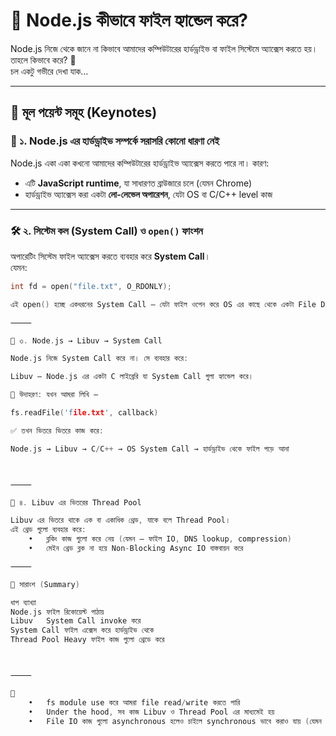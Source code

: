 # 📂 Node.js কীভাবে ফাইল হ্যান্ডেল করে?

Node.js নিজে থেকে জানে না কিভাবে আমাদের কম্পিউটারের হার্ডড্রাইভ বা ফাইল সিস্টেমে অ্যাক্সেস করতে হয়। তাহলে কিভাবে করে? 🤔  
চল একটু গভীরে দেখা যাক…

---

## 🔑 মূল পয়েন্ট সমূহ (Keynotes)

### 🧠 ১. Node.js এর হার্ডড্রাইভ সম্পর্কে সরাসরি কোনো ধারণা নেই

Node.js একা একা কখনো আমাদের কম্পিউটারের হার্ডড্রাইভ অ্যাক্সেস করতে পারে না। কারণ:

- এটি **JavaScript runtime**, যা সাধারণত ব্রাউজারে চলে (যেমন Chrome)
- হার্ডড্রাইভ অ্যাক্সেস করা একটা **লো-লেভেল অপারেশন**, যেটা OS বা C/C++ level কাজ

---

### 🛠️ ২. সিস্টেম কল (System Call) ও `open()` ফাংশন

অপারেটিং সিস্টেম ফাইল অ্যাক্সেস করতে ব্যবহার করে **System Call**।  
যেমন:  
```c
int fd = open("file.txt", O_RDONLY);

এই open() হচ্ছে একধরনের System Call — যেটা ফাইল ওপেন করে OS এর কাছে থেকে একটা File Descriptor (fd) ফেরত দেয়।

⸻

🔌 ৩. Node.js → Libuv → System Call

Node.js নিজে System Call করে না। সে ব্যবহার করে:

Libuv — Node.js এর একটা C লাইব্রেরি যা System Call গুলা হ্যান্ডেল করে।

📌 উদাহরণ: যখন আমরা লিখি —

fs.readFile('file.txt', callback)

✅ তখন ভিতরে ভিতরে কাজ করে:

Node.js → Libuv → C/C++ → OS System Call → হার্ডড্রাইভ থেকে ফাইল পড়ে আনা



⸻

🧵 ৪. Libuv এর ভিতরের Thread Pool

Libuv এর ভিতরে থাকে এক বা একাধিক থ্রেড, যাকে বলে Thread Pool।
এই থ্রেড গুলো ব্যবহার করে:
	•	ব্লকিং কাজ গুলো করে নেয় (যেমন — ফাইল IO, DNS lookup, compression)
	•	মেইন থ্রেড ব্লক না হয়ে Non-Blocking Async IO বাস্তবায়ন করে

⸻

🧭 সারাংশ (Summary)

ধাপ	ব্যাখ্যা
Node.js	ফাইল রিকোয়েস্ট পাঠায়
Libuv	System Call invoke করে
System Call	ফাইল এক্সেস করে হার্ডড্রাইভ থেকে
Thread Pool	Heavy ফাইল কাজ গুলো থ্রেডে করে



⸻

📌 
	•	fs module use করে আমরা file read/write করতে পারি
	•	Under the hood, সব কাজ Libuv ও Thread Pool এর মাধ্যমেই হয়
	•	File IO কাজ গুলো asynchronous হলেও চাইলে synchronous ভাবে করাও যায় (যেমন fs.readFileSync())

